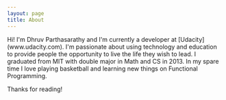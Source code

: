 ```yaml
---
layout: page
title: About
---
```


<p class="message">
  Hi! I'm Dhruv Parthasarathy and I'm currently a developer at [Udacity](www.udacity.com). I'm passionate about using technology and education to provide people the opportunity to live the life they wish to lead. I graduated from MIT with double major in Math and CS in 2013. In my spare time I love playing basketball and learning new things on Functional Programming.
</p>

Thanks for reading!
